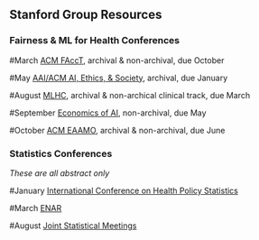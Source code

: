 
## Stanford Group Resources

### Fairness & ML for Health Conferences

#March 
[ACM FAccT](https://facctconference.org), archival & non-archival, due October

#May 
[AAI/ACM AI, Ethics, & Society](https://www.aies-conference.com/2021/), archival, due January 

#August 
[MLHC](https://www.mlforhc.org/), archival & non-archical clinical track, due March

#September 
[Economics of AI](https://www.economicsofai.com/blog/2021/2/2/2021-nber-economics-of-ai-conference-call-for-papers), non-archival, due May

#October 
[ACM EAAMO](https://eaamo.org/), archival & non-archival, due June

### Statistics Conferences
_These are all abstract only_

#January 
[International Conference on Health Policy Statistics](https://ww2.amstat.org/meetings/ichps/2020/)

#March 
[ENAR](https://www.enar.org/meetings/future.cfm)

#August 
[Joint Statistical Meetings](https://www.amstat.org/asa/meetings/Joint-Statistical-Meetings.aspx)
